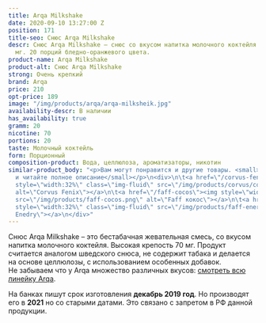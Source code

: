 ```yaml
---
title: Arqa Milkshake
date: 2020-09-10 13:27:00 Z
position: 171
title-seo: Снюс Arqa Milkshake
descr: Снюс Arqa Milkshake – снюс со вкусом напитка молочного коктейля. Крепость 70
  мг. 20 порций бледно-оранжевого цвета.
product-name: Arqa Milkshake
product-alt: Снюс Arqa Milkshake
strong: Очень крепкий
brand: Arqa
price: 210
opt-price: 189
image: "/img/products/arqa/arqa-milksheik.jpg"
availability-descr: В наличии
has_availability: true
gramm: 20
nicotine: 70
portions: 20
taste: Молочный коктейль
form: Порционный
composition-product: Вода, целлюлоза, ароматизаторы, никотин
similar-product_body: "<p>Вам могут понравится и другие товары. <small>Жмите на картинки
  и читайте полное описание</small></p>\n<div>\n\t<a href=\"/corvus-fenix-barberry\"><img
  style=\"width:32%\" class=\"img-fluid\" src=\"/img/products/corvus/corvus-fenix.png\"
  alt=\"Corvus Fenix\"></a>\n\t<a href=\"/faff-cocos\"><img style=\"width:32%\" class=\"img-fluid\"
  src=\"/img/products/faff-cocos.png\" alt=\"Faff кокос\"></a>\n\t<a href=\"/faff-snus-energy\"><img
  style=\"width:32%\" class=\"img-fluid\" src=\"/img/products/faff-energy.png\" alt=\"Faff
  Enedry\"></a>\n</div>"
---
```


Снюс Arqa Milkshake – это бестабачная жевательная смесь, со вкусом напитка молочного коктейля. Высокая крепость 70 мг. Продукт считается аналогом шведского снюса, не содержит табака и делается на основе целлюлозы, с использованием особенных добавок.<br>
Не забываем что у Arqa множество различных вкусов: [смотреть всю линейку Arqa](/arqa).

На банках пишут срок изготовления **декабрь 2019 год**. Но производят его в **2021** но со старыми датами. Это связано с запретом в РФ данной продукции.